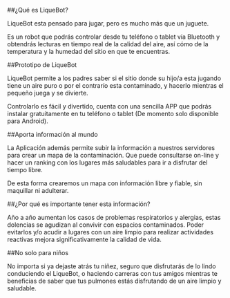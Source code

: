 ##¿Qué es LiqueBot?

LiqueBot esta pensado para jugar, pero es mucho más que un juguete.

Es un robot que podrás controlar desde tu teléfono o tablet vía Bluetooth y obtendrás lecturas en tiempo real de la calidad del aire, así cómo de la temperatura y la humedad del sitio en que te encuentras. 

##Prototipo de LiqueBot

LiqueBot permite a los padres saber si el sitio donde su hijo/a esta jugando tiene un aire puro o por el contrarío esta contaminado, y hacerlo mientras el pequeño juega y se divierte. 

Controlarlo es fácil y divertido, cuenta con una sencilla APP que podrás instalar gratuitamente en tu teléfono o tablet (De momento solo disponible para Android). 

##Aporta información al mundo

La Aplicación además permite subir la información a nuestros servidores para crear un mapa de la contaminación. Que puede consultarse on-line y hacer un ranking con los lugares más saludables para ir a disfrutar del tiempo libre.

De esta forma crearemos un mapa con información libre y fiable, sin maquillar ni adulterar.

##¿Por qué es importante tener esta información?


Año a año aumentan los casos de problemas respiratorios y alergias, estas
dolencias se agudizan al convivir con espacios contaminados. Poder evitarlos y/o acudir a lugares con un aire limpio para realizar actividades reactivas mejora significativamente la calidad de vida.

##No solo para niños

No importa si ya dejaste atrás tu niñez, seguro que disfrutarás de lo lindo conduciendo el LiqueBot, o haciendo carreras con tus amigos mientras te beneficias de saber que tus pulmones estás disfrutando de un aire limpio y saludable.
